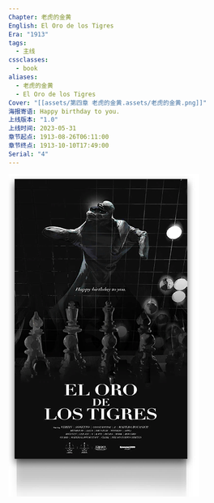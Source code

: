 ```yaml
---
Chapter: 老虎的金黄
English: El Oro de los Tigres
Era: "1913"
tags:
  - 主线
cssclasses:
  - book
aliases:
  - 老虎的金黄
  - El Oro de los Tigres
Cover: "[[assets/第四章 老虎的金黄.assets/老虎的金黄.png]]"
海报寄语: Happy birthday to you.
上线版本: "1.0"
上线时间: 2023-05-31
章节起点: 1913-08-26T06:11:00
章节终点: 1913-10-10T17:49:00
Serial: "4"
---
```

![cover](assets/第四章%20老虎的金黄.assets/老虎的金黄.png)
